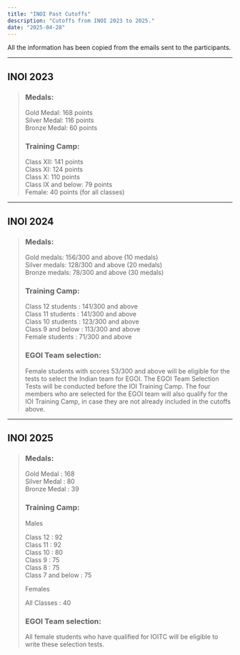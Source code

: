 ```yaml
---
title: "INOI Past Cutoffs"
description: "Cutoffs from INOI 2023 to 2025."
date: "2025-04-28"
---
```

All the information has been copied from the emails sent to the participants.

---

## INOI 2023

<blockquote>

### Medals:

Gold Medal: 168 points</br>
Silver Medal: 116 points</br>
Bronze Medal: 60 points

### Training Camp:
Class XII: 141 points</br>
Class XI: 124 points</br>
Class X: 110 points</br>
Class IX and below: 79 points</br>
Female: 40 points (for all classes)
</blockquote>

---
## INOI 2024

<blockquote>

### Medals:

Gold medals: 156/300 and above (10 medals)</br>
Silver medals: 128/300 and above (20 medals)</br>
Bronze medals: 78/300 and above (30 medals)

### Training Camp:

Class 12 students : 141/300 and above</br>
Class 11 students : 141/300 and above</br>
Class 10 students : 123/300 and above</br>
Class 9 and below : 113/300 and above</br>
Female students : 71/300 and above

### EGOI Team selection:

Female students with scores 53/300 and above will be eligible for the tests to select the Indian team for EGOI.  The EGOI Team Selection Tests will be conducted before the IOI Training Camp. The four members who are selected for the EGOI team will also qualify for the IOI Training Camp, in case they are not already included in the cutoffs above.
</blockquote>

---
## INOI 2025

<blockquote>

### Medals:

Gold Medal : 168</br>
Silver Medal : 80</br>
Bronze Medal : 39

### Training Camp:

Males

Class 12 : 92</br>
Class 11 : 92</br>
Class 10 : 80</br>
Class 9 : 75</br>
Class 8 : 75</br>
Class 7 and below : 75

Females

All Classes : 40

### EGOI Team selection:

All female students who have qualified for IOITC will be eligible to write these selection tests.

</blockquote>